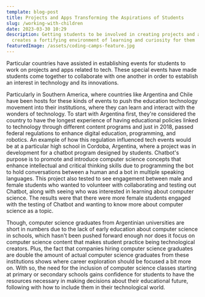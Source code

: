 ```yaml
---
template: blog-post
title: Projects and Apps Transforming the Aspirations of Students
slug: /working-with-children
date: 2023-03-30 10:29
description: Getting students to be involved in creating projects and apps
  creates a fortifying environment of learning and curiosity for them
featuredImage: /assets/coding-camps-feature.jpg
---
```

P﻿articular countries have assisted in establishing events for students to work on projects and apps related to tech. These special events have made students come together to collaborate with one another in order to establish an interest in technology and its innovations. 

P﻿articularly in Southern America, where countries like Argentina and Chile have been hosts for these kinds of events to push the education technology movement into their institutions, where they can learn and interact with the wonders of technology. To start with Argentina first, they're considered the country to have the longest experience of having educational policies linked to technology through different content programs and just in 2018, passed federal regulations to enhance digital education, programming, and robotics. An example of how this regulation influenced tech events would be at a particular high school in Cordoba, Argentina, where a project was in development for a chatbot program designed by students. Chatbot's purpose is to promote and introduce computer science concepts that enhance intellectual and critical thinking skills due to programming the bot to hold conversations between a human and a bot in multiple speaking languages. This project also tested to see engagement between male and female students who wanted to volunteer with collaborating and testing out Chatbot, along with seeing who was interested in learning about computer science. The results were that there were more female students engaged with the testing of Chatbot and wanting to know more about computer science as a topic. 

Though, computer science graduates from Argentinian universities are short in numbers due to the lack of early education about computer science in schools, which hasn't been pushed forward enough nor does it focus on computer science content that makes student practice being technological creators. Plus, the fact that companies hiring computer science graduates are double the amount of actual computer science graduates from these institutions shows where career exploration should be focused a bit more on. With so, the need for the inclusion of computer science classes starting at primary or secondary schools gains confidence for students to have the resources necessary in making decisions about their educational future, following with how to include them in their technological world.